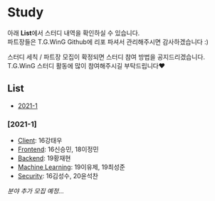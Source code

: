 # Study
아래 **List**에서 스터디 내역을 확인하실 수 있습니다.  
파트장들은 T.G.WinG Github에 리포 파셔서 관리해주시면 감사하겠습니다 :)  

스터디 세칙 / 파트장 모집이 확정되면 스터디 참여 방법을 공지드리겠습니다.  
T.G.WinG 스터디 활동에 많이 참여해주시길 부탁드립니다❤️  

## List
- [2021-1](https://github.com/TG-WinG/Study#2021-1)
<!-- - [2021-2] 이런식으로 쭉쭉 추가해나갈 것 -->

### [2021-1]
- [Client](https://github.com/TG-WinG/KHUlient): 16강태우
- [Frontend](https://github.com/TG-WinG/frontend): 16신승민, 18이정민  
- [Backend](https://github.com/TG-WinG/backend/blob/main/README.md): 19황재현
- [Machine Learning](https://github.com/TG-WinG/MachineLearning): 19이유제, 19최성준  
- [Security](https://github.com/TG-WinG/seKHUrity): 16김성수, 20윤석찬  

*분야 추가 모집 예정...*
